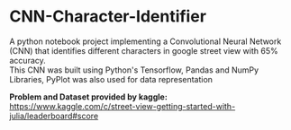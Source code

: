 # CNN-Character-Identifier
A python notebook project implementing a Convolutional Neural Network (CNN) that identifies different characters in google street view with 65% accuracy.  
This CNN was built using Python's Tensorflow, Pandas and NumPy Libraries, PyPlot was also used for data representation

**Problem and Dataset provided by kaggle:**
https://www.kaggle.com/c/street-view-getting-started-with-julia/leaderboard#score
